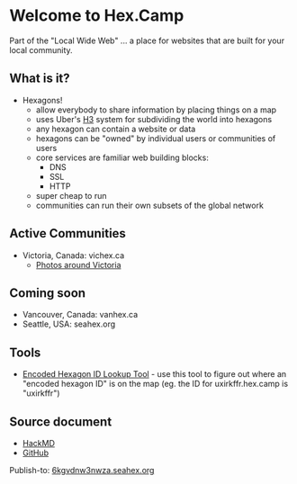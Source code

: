 # Welcome to Hex.Camp

Part of the "Local Wide Web" ... a place for websites that are built for your local community. 

## What is it?

* Hexagons!
  * allow everybody to share information by placing things on a map
  * uses Uber's [H3](https://h3geo.org/) system for subdividing the world into hexagons
  * any hexagon can contain a website or data
  * hexagons can be "owned" by individual users or communities of users
  * core services are familiar web building blocks:
    * DNS
    * SSL
    * HTTP
  * super cheap to run
  * communities can run their own subsets of the global network

## Active Communities

* Victoria, Canada: vichex.ca
  * [Photos around Victoria](https://2kgrv5ga2i.vichex.ca/)
  
## Coming soon

* Vancouver, Canada: vanhex.ca
* Seattle, USA: seahex.org

## Tools

* [Encoded Hexagon ID Lookup Tool](https://6l22glmvqj2a.hex.camp/) - use this tool to figure out where an "encoded hexagon ID" is on the map (eg. the ID for uxirkffr.hex.camp is "uxirkffr")

## Source document

* [HackMD](https://hackmd.io/pwU71T8cRpWystNPcSIo5w)
* [GitHub](https://github.com/hexcamp/hackmd-notes/blob/main/welcome-to-hex-camp.md)

Publish-to: [6kgvdnw3nwza.seahex.org](https://6kgvdnw3nwza.seahex.org/)